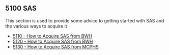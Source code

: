 ## 5100 SAS ##

This section is used to provide some advice to getting started with SAS and the various ways to acquire it

- [5110 - How to Acquire SAS from BWH](https://github.com/sleepepi/howto/blob/master/5000-software/5100-sas/5110-acquiring-sas-through-harvard.md)
- [5120 - How to Acquire SAS from BWH](https://github.com/sleepepi/howto/blob/master/5000-software/5100-sas/5120-acquiring-sas-through-bwh.md)
- [5130 - How to Acquire SAS from MCPHS](https://github.com/sleepepi/howto/blob/master/5000-software/5100-sas/5130-acquiring-sas-through-mcphs.md)
